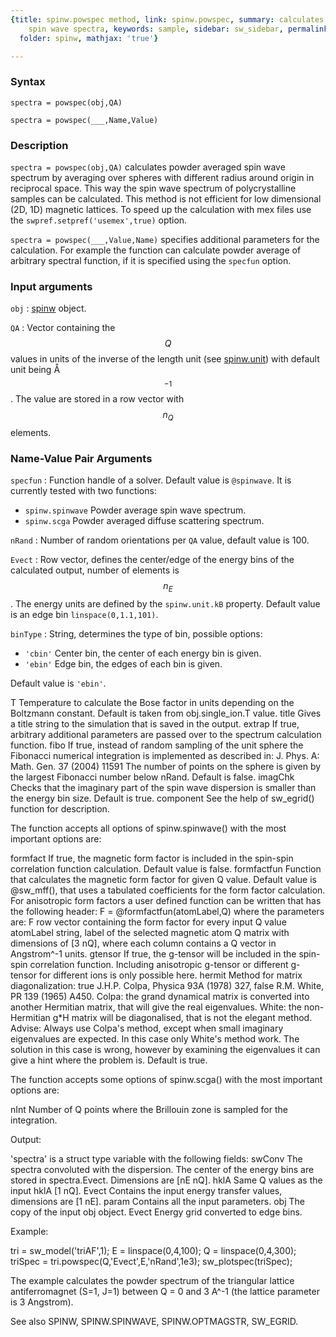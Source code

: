 ```yaml
---
{title: spinw.powspec method, link: spinw.powspec, summary: calculates powder averaged
    spin wave spectra, keywords: sample, sidebar: sw_sidebar, permalink: spinw_powspec.html,
  folder: spinw, mathjax: 'true'}

---
```

 
### Syntax
 
`spectra = powspec(obj,QA)`
 
`spectra = powspec(___,Name,Value)`
 
### Description
 
`spectra = powspec(obj,QA)` calculates powder averaged spin wave spectrum
by averaging over spheres with different radius around origin in
reciprocal space. This way the spin wave spectrum of polycrystalline
samples can be calculated. This method is not efficient for low
dimensional (2D, 1D) magnetic lattices. To speed up the calculation with
mex files use the `swpref.setpref('usemex',true)` option. 
 
`spectra = powspec(___,Value,Name)` specifies additional parameters for
the calculation. For example the function can calculate powder average of
arbitrary spectral function, if it is specified using the `specfun`
option. 
 
### Input arguments
 
`obj`
: [spinw](spinw.html) object.
 
`QA`
: Vector containing the $$Q$$ values in units of the inverse of the length
unit (see [spinw.unit](spinw_unit.html)) with default unit being Å$$^{-1}$$. The
value are stored in a row vector with $$n_Q$$ elements.
 
### Name-Value Pair Arguments
 
`specfun`
: Function handle of a solver. Default value is `@spinwave`. It is
  currently tested with two functions:
 
  * `spinw.spinwave` 	Powder average spin wave spectrum.
  * `spinw.scga`      Powder averaged diffuse scattering spectrum.
 
`nRand`
: Number of random orientations per `QA` value, default value is 100.
 
`Evect`
: Row vector, defines the center/edge of the energy bins of the
  calculated output, number of elements is $$n_E$$. The energy units are
  defined by the `spinw.unit.kB` property. Default value is an edge bin
  `linspace(0,1.1,101)`.
 
`binType`
: String, determines the type of bin, possible options:
  * `'cbin'`    Center bin, the center of each energy bin is given.
  * `'ebin'`    Edge bin, the edges of each bin is given.
 
  Default value is `'ebin'`.
 
T         Temperature to calculate the Bose factor in units
          depending on the Boltzmann constant. Default is taken from
          obj.single_ion.T value.
title     Gives a title string to the simulation that is saved in the
          output.
extrap    If true, arbitrary additional parameters are passed over to
          the spectrum calculation function.
fibo      If true, instead of random sampling of the unit sphere the
          Fibonacci numerical integration is implemented as described in:
          J. Phys. A: Math. Gen. 37 (2004) 11591
          The number of points on the sphere is given by the largest
          Fibonacci number below nRand. Default is false.
imagChk   Checks that the imaginary part of the spin wave dispersion is
          smaller than the energy bin size. Default is true.
component See the help of sw_egrid() function for description.
 
The function accepts all options of spinw.spinwave() with the most
important options are:
 
formfact      If true, the magnetic form factor is included in the
              spin-spin correlation function calculation. Default value
              is false.
formfactfun   Function that calculates the magnetic form factor for given
              Q value. Default value is @sw_mff(), that uses a tabulated
              coefficients for the form factor calculation. For
              anisotropic form factors a user defined function can be
              written that has the following header:
                  F = @formfactfun(atomLabel,Q)
              where the parameters are:
                  F   row vector containing the form factor for every
                      input Q value
                  atomLabel string, label of the selected magnetic atom
                  Q   matrix with dimensions of [3 nQ], where each column
                      contains a Q vector in Angstrom^-1 units.
gtensor       If true, the g-tensor will be included in the spin-spin
              correlation function. Including anisotropic g-tensor or
              different g-tensor for different ions is only possible
              here.
hermit        Method for matrix diagonalization:
                  true      J.H.P. Colpa, Physica 93A (1978) 327,
                  false     R.M. White, PR 139 (1965) A450.
              Colpa: the grand dynamical matrix is converted into another
                     Hermitian matrix, that will give the real
                     eigenvalues.
              White: the non-Hermitian g*H matrix will be diagonalised,
                     that is not the elegant method.
              Advise:
              Always use Colpa's method, except when small imaginary
              eigenvalues are expected. In this case only White's method
              work. The solution in this case is wrong, however by
              examining the eigenvalues it can give a hint where the
              problem is.
              Default is true.
 
The function accepts some options of spinw.scga() with the most important
options are:
 
nInt      Number of Q points where the Brillouin zone is sampled for the
          integration.
 
Output:
 
'spectra' is a struct type variable with the following fields:
swConv    The spectra convoluted with the dispersion. The center
          of the energy bins are stored in spectra.Evect. Dimensions are
          [nE nQ].
hklA      Same Q values as the input hklA [1 nQ]. Evect
          Contains the input energy transfer values, dimensions are
          [1 nE].
param     Contains all the input parameters.
obj       The copy of the input obj object.
Evect     Energy grid converted to edge bins.
 
Example:
 
tri = sw_model('triAF',1);
E = linspace(0,4,100);
Q = linspace(0,4,300);
triSpec = tri.powspec(Q,'Evect',E,'nRand',1e3);
sw_plotspec(triSpec);
 
The example calculates the powder spectrum of the triangular lattice
antiferromagnet (S=1, J=1) between Q = 0 and 3 A^-1 (the lattice
parameter is 3 Angstrom).
 
See also SPINW, SPINW.SPINWAVE, SPINW.OPTMAGSTR, SW_EGRID.
 

